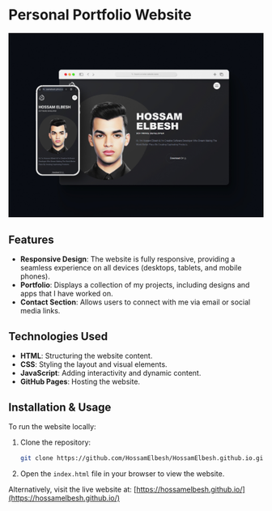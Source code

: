 # Personal Portfolio Website

![Website Preview](assets/images/Preview.jpg)

## Features

- **Responsive Design**: The website is fully responsive, providing a seamless experience on all devices (desktops, tablets, and mobile phones).
- **Portfolio**: Displays a collection of my projects, including designs and apps that I have worked on.
- **Contact Section**: Allows users to connect with me via email or social media links.

## Technologies Used

- **HTML**: Structuring the website content.
- **CSS**: Styling the layout and visual elements.
- **JavaScript**: Adding interactivity and dynamic content.
- **GitHub Pages**: Hosting the website.

## Installation & Usage

To run the website locally:

1. Clone the repository:
    ```bash
    git clone https://github.com/HossamElbesh/HossamElbesh.github.io.git
    ```
2. Open the `index.html` file in your browser to view the website.

Alternatively, visit the live website at:
[https://hossamelbesh.github.io/](https://hossamelbesh.github.io/)
